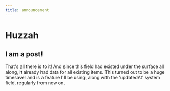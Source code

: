 ```yaml
---
title: announcement
---
```

# Huzzah

## I am a post!

That's all there is to it! And since this field had existed under the surface all along, it already had data for all existing items. This turned out to be a huge timesaver and is a feature I'll be using, along with the 'updatedAt' system field, regularly from now on.